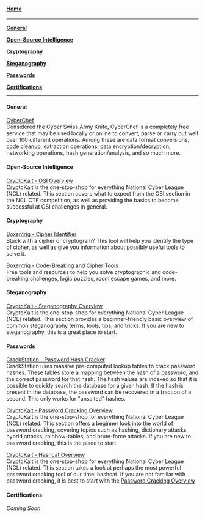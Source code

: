 #### [Home](README.md)
---
[**General**](#general)

[**Open-Source Intelligence**](#open-source-intelligence)

[**Cryptography**](#cryptography)

[**Steganography**](#steganography)

[**Passwords**](#passwords)

[**Certifications**](#certifications)

---

#### General
[CyberChef](https://gchq.github.io/CyberChef/)<br>
Considered the Cyber Swiss Army Knife, CyberChef is a completely free service that may be used locally or online to convert, parse or carry out well over 100 different operations. Among these are data format conversions, code cleanup, extraction operations, data encryption/decryption, networking operations, hash generation/analysis, and so much more.


#### Open-Source Intelligence
[CryptoKait - OSI Overview](https://cryptokait.com/2020/02/10/open-source-intelligence-for-the-national-cyber-league-games/)<br>
CryptoKait is the one-stop-shop for everything National Cyber League (NCL) related. This section covers what to expect from the OSI section in the NCL CTF competition, as well as providing the basics to become successful at OSI challenges in general.

#### Cryptography
[Boxentriq - Cipher Identifier](https://www.boxentriq.com/code-breaking/cipher-identifier)<br>
Stuck with a cipher or cryptogram? This tool will help you identify the type of cipher, as well as give you information about possibly useful tools to solve it.

[Boxentriq - Code-Breaking and Cipher Tools](https://www.boxentriq.com/code-breaking)<br>
Free tools and resources to help you solve cryptographic and code-breaking challenges, logic puzzles, room escape games, and more.

#### Steganography
[CryptoKait - Steganography Overview](https://cryptokait.com/2020/03/02/hiding-in-plain-sight-steganography-tricks-and-tips/)<br>
CryptoKait is the one-stop-shop for everything National Cyber League (NCL) related. This section provides a beginner-friendly basic overview of common steganography terms, tools, tips, and tricks. If you are new to steganography, this is a great place to start.


#### Passwords
[CrackStation - Password Hash Cracker](https://crackstation.net/)<br>
CrackStation uses massive pre-computed lookup tables to crack password hashes. These tables store a mapping between the hash of a password, and the correct password for that hash. The hash values are indexed so that it is possible to quickly search the database for a given hash. If the hash is present in the database, the password can be recovered in a fraction of a second. This only works for "unsalted" hashes.

[CryptoKait - Password Cracking Overview](https://cryptokait.com/2019/09/24/everything-you-need-to-know-about-password-cracking-for-the-national-cyber-league-games/)<br>
CryptoKait is the one-stop-shop for everything National Cyber League (NCL) related. This section offers a beginner look into the world of password cracking, covering topics such as hashing, dictionary attacks, hybrid attacks, rainbow-tables, and brute-force attacks. If you are new to password cracking, this is the place to start.

[CryptoKait - Hashcat Overview](https://cryptokait.com/2020/02/24/password-cracking-with-hashcat/)<br>
CryptoKait is the one-stop-shop for everything National Cyber League (NCL) related. This section takes a look at perhaps the most powerful password cracking tool of our time: hashcat. If you are not familiar with password cracking, it is best to start with the [Password Cracking Overview](https://cryptokait.com/2019/09/24/everything-you-need-to-know-about-password-cracking-for-the-national-cyber-league-games/)



#### Certifications
*Coming Soon*
